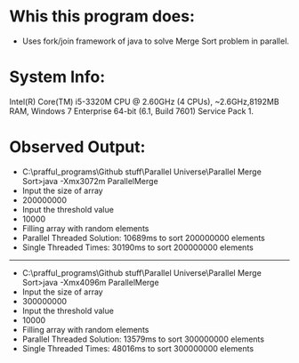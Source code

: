 # Whis this program does:
* Uses fork/join framework of java to solve Merge Sort problem in parallel.

# System Info:
Intel(R) Core(TM) i5-3320M CPU @ 2.60GHz (4 CPUs), ~2.6GHz,8192MB RAM, Windows 7 Enterprise 64-bit (6.1, Build 7601) Service Pack 1.

# Observed Output: 
* C:\prafful_programs\Github stuff\Parallel Universe\Parallel Merge Sort>java -Xmx3072m ParallelMerge
* Input the size of array
* 200000000
* Input the threshold value
* 10000
* Filling array with random elements
* Parallel Threaded Solution: 10689ms to sort 200000000 elements
* Single Threaded Times: 30190ms to sort 200000000 elements
-------------------------------------------------------------------------------------------------------------------------------------------
* C:\prafful_programs\Github stuff\Parallel Universe\Parallel Merge Sort>java -Xmx4096m ParallelMerge
* Input the size of array
* 300000000
* Input the threshold value
* 10000
* Filling array with random elements
* Parallel Threaded Solution: 13579ms to sort 300000000 elements
* Single Threaded Times: 48016ms to sort 300000000 elements
